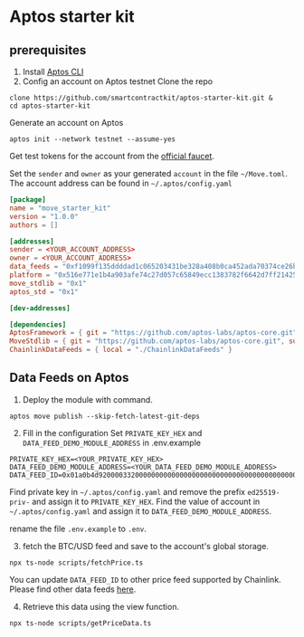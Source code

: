 # Aptos starter kit

## prerequisites
1. Install [Aptos CLI](https://aptos.dev/en/build/cli)<br>
2. Config an account on Aptos testnet
Clone the repo
```shell
clone https://github.com/smartcontractkit/aptos-starter-kit.git &
cd aptos-starter-kit
```
Generate an account on Aptos
```shell
aptos init --network testnet --assume-yes
```
Get test tokens for the account from the [official faucet](https://aptos.dev/en/network/faucet). 

Set the `sender` and `owner` as your generated `account` in the file `~/Move.toml`. The account address can be found in `~/.aptos/config.yaml`
```toml
[package]
name = "move_starter_kit"
version = "1.0.0"
authors = []

[addresses]
sender = <YOUR_ACCOUNT_ADDRESS>
owner = <YOUR_ACCOUNT_ADDRESS>
data_feeds = "0xf1099f135ddddad1c065203431be328a408b0ca452ada70374ce26bd2b32fdd3"
platform = "0x516e771e1b4a903afe74c27d057c65849ecc1383782f6642d7ff21425f4f9c99"
move_stdlib = "0x1"
aptos_std = "0x1"

[dev-addresses]

[dependencies]
AptosFramework = { git = "https://github.com/aptos-labs/aptos-core.git", subdir = "aptos-move/framework/aptos-framework", rev = "main" }
MoveStdlib = { git = "https://github.com/aptos-labs/aptos-core.git", subdir = "aptos-move/framework/move-stdlib", rev = "main" }
ChainlinkDataFeeds = { local = "./ChainlinkDataFeeds" }
```

## Data Feeds on Aptos
1. Deploy the module with command.
```shell
aptos move publish --skip-fetch-latest-git-deps
```

2. Fill in the configuration
Set `PRIVATE_KEY_HEX` and `DATA_FEED_DEMO_MODULE_ADDRESS` in .env.example
```
PRIVATE_KEY_HEX=<YOUR_PRIVATE_KEY_HEX>
DATA_FEED_DEMO_MODULE_ADDRESS=<YOUR_DATA_FEED_DEMO_MODULE_ADDRESS>
DATA_FEED_ID=0x01a0b4d920000332000000000000000000000000000000000000000000000000
```
Find private key in `~/.aptos/config.yaml` and remove the prefix `ed25519-priv-` and assign it to `PRIVATE_KEY_HEX`. Find the value of account in `~/.aptos/config.yaml` and assign it to `DATA_FEED_DEMO_MODULE_ADDRESS`. 

rename the file `.env.example` to `.env`. 

3. fetch the BTC/USD feed and save to the account's global storage.
```shell
npx ts-node scripts/fetchPrice.ts
```
You can update `DATA_FEED_ID` to other price feed supported by Chainlink. Please find other data feeds [here](https://docs.chain.link/data-feeds/price-feeds/addresses?page=1&testnetPage=1&network=aptos). 

4. Retrieve this data using the view function.
```shell
npx ts-node scripts/getPriceData.ts
```